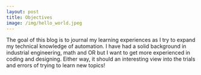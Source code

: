 ```yaml
---
layout: post
title: Objectives
image: /img/hello_world.jpeg
---
```


The goal of this blog is to journal my learning experiences as I try to expand my technical knowledge of automation.
I have had a solid background in industrial engineering, math and OR but I want to get more experienced in coding and designing.  Either way, it should an interesting view into the trials and errors of trying to learn new topics!


